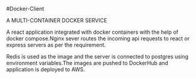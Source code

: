 #Docker-Client

A MULTI-CONTAINER DOCKER SERVICE

A react application integrated with docker containers with the help of docker compose.Nginx sever routes the incoming api requests to react
or express servers as per the requirement.

Redis is used as the image and the server is connected to postgres using environment variables.The images are pushed to DockerHub and
application is deployed to AWS.
